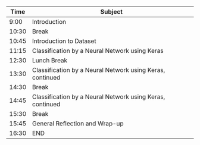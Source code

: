 |Time|Subject|
|--|--|
|9:00|Introduction|
|10:30|Break|
|10:45|Introduction to Dataset|
|11:15|Classification by a Neural Network using Keras|
|12:30|Lunch Break|
|13:30|Classification by a Neural Network using Keras, continued|
|14:30|Break|
|14:45|Classification by a Neural Network using Keras, continued|
|15:30|Break|
|15:45|General Reflection and Wrap-up|
|16:30|END|
